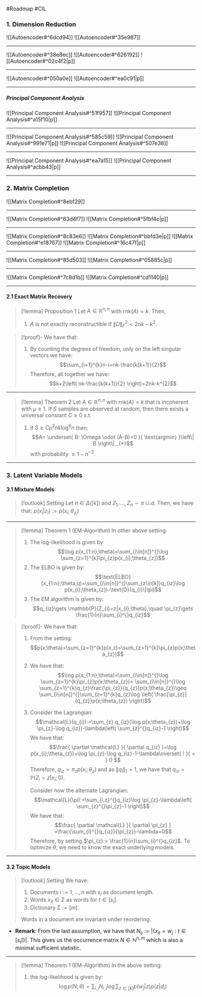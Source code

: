 #Roadmap #CIL 

### 1. Dimension Reduction

![[Autoencoder#^6dcd94]]
![[Autoencoder#^35e987]]

---
![[Autoencoder#^38e8ec]]
![[Autoencoder#^626192]]
![[Autoencoder#^02c4f2|p]]

---
![[Autoencoder#^050a0e]]
![[Autoencoder#^ea0c91|p]]

---
##### Principal Component Analysis
![[Principal Component Analysis#^51f957]]
![[Principal Component Analysis#^a15f10|p]]

---
![[Principal Component Analysis#^585c59]]
![[Principal Component Analysis#^991e71|p]]
![[Principal Component Analysis#^507e38]]

---
![[Principal Component Analysis#^ea7a15]]
![[Principal Component Analysis#^acbb43|p]]

---
### 2. Matrix Completion
![[Matrix Completion#^8ebf29]]

---
![[Matrix Completion#^63d4f7]]
![[Matrix Completion#^5fbf4c|p]]

---
![[Matrix Completion#^8c83e6]]
![[Matrix Completion#^bbfd3e|p]]
![[Matrix Completion#^e18767]]
![[Matrix Completion#^16c47f|p]]

---
![[Matrix Completion#^85d503]]
![[Matrix Completion#^05885c|p]]

---
![[Matrix Completion#^7c8d1b]]
![[Matrix Completion#^cd1140|p]]

---
#### 2.1 Exact Matrix Recovery
> [!lemma] Proposition 1
> Let $A\in \mathbb{R}^{n,n}$ with $\text{rnk}(A)=k$. Then,
> 1. $A$ is not exactly reconstructible if $\left\| \Omega \right\|^{2}_{F}< 2nk-k^{2}$.

> [!proof]-
> We have that:
> 1. By counting the degrees of freedom, only on the left singular vectors we have: $$\sum_{i=1}^{k}n-i=nk-\frac{k(k+1)}{2}$$Therefore, all together we have: $$k+2\left( nk-\frac{k(k+1)}{2} \right)=2nk-k^{2}$$

---
> [!lemma] Theorem 2
> Let $A\in \mathbb{R}^{n,n}$ with $\text{rnk}(A)=k$ that is incoherent with $\mu\geq 1$. If $S$ samples are observed at random, then there exists a universal constant $C\geq 0$ s.t. 
> 1. if $S\geq C\mu^{2}nk\log^6 n$ then: $$A= \underset{ B: \Omega \odot (A-B)=0 }{ \text{argmin} }\left\| B \right\| _{*}$$with probability $\geq 1-n^{-3}$.

---
### 3. Latent Variable Models
#### 3.1 Mixture Models
> [!outlook] Setting
> Let $\pi\in\Delta([k])$ and  $Z_{1},\dots,Z_{n}\sim \pi$ i.i.d. Then, we have that: $p(x_{i}|z_{i}):=p(x_{i};\theta_{z_{i}})$

---
> [!lemma] Theorem 1 (EM-Algorithm)
> In other above setting:
> 1. The log-likelihood is given by $$\log p(x_{1:n};\theta)=\sum_{i\in[n]}^{}\log \sum_{z=1}^{k}\pi_{z}p(x_{i};\theta_{z})$$
> 2. The ELBO is given by:$$\text{ELBO}(x_{1:n};\theta,q)=\sum_{i\in[n]}^{}\sum_{z\in[k]}q_{iz}\log p(x_{i};\theta_{z})-\text{D}(q_{i}\|\pi)$$
> 3. The EM algorithm is given by:
> 	$$q_{iz}\gets \mathbb{P}(Z_{i}=z|x_{i};\theta),\quad \pi_{z}\gets \frac{1}{n}\sum_{i}^{}q_{iz}$$

> [!proof]-
> We have that: 
> 1. From the setting: $$p(x;\theta)=\sum_{z=1}^{k}p(x,z)=\sum_{z=1}^{k}\pi_{z}p(x;\theta_{z})$$
> 2. We have that: $$\log p(x_{1:n};\theta)=\sum_{i\in[n]}^{}\log \sum_{z=1}^{k}\pi_{z}p(x;\theta_{z})= \sum_{i\in[n]}^{}\log \sum_{z=1}^{k}q_{z}\frac{\pi_{z}}{q_{z}}p(x;\theta_{z})\geq  \sum_{i\in[n]}^{}\sum_{z=1}^{k}q_{z}\log \left( \frac{\pi_{z}}{q_{z}}p(x;\theta_{z}) \right)$$
> 3. Consider the Lagrangian: $$\mathcal{L}(q_{i}):=\sum_{z} q_{iz}(\log p(x;\theta_{z})+\log \pi_{z}-\log q_{iz})-\lambda\left( \sum_{z}^{}q_{iz}-1 \right)$$ We have that: $$\frac{ \partial \mathcal{L} }{ \partial q_{iz} }=\log p(x_{i};\theta_{z})+\log \pi_{z}-\log q_{iz}-1-\lambda\overset{ ! }{ = } 0 $$Therefore, $q_{iz}\propto \pi_{z}p(x_{i};\theta_{z})$ and as $\left\| q_{i} \right\|_{1}=1$, we have that $q_{iz}=\mathbb{P}(Z_{i}=z|x_{i};0)$. 
>    
>    Consider now the alternate Lagrangian: $$\mathcal{L}(\pi):=\sum_{i,z}^{}q_{iz}\log \pi_{z}-\lambda\left( \sum_{z}^{}\pi_{z}-1 \right)$$We have that: $$\frac{ \partial \mathcal{L} }{ \partial \pi_{z} } =\frac{\sum_{i}^{}q_{iz}}{\pi_{z}}-\lambda=0$$Therefore, by setting $\pi_{z}:= \frac{1}{n}\sum_{i}^{}q_{iz}$. To optimize $\theta$, we need to know the exact underlying models.

---
#### 3.2 Topic Models
> [!outlook] Setting
> We have:
> 1. Documents $i:=1,\dots,n$ with $s_{i}$ as document length.
> 2. Words $x_{it}\in\Sigma$ as words for $t\in [s_{i}]$.
> 3. Dictionary $\Sigma:=[m]$.
> 
> Words in a document are invariant under reordering.

- **Remark**: From the last assumption, we have that $N_{ij}:= \left| \{ x_{it}=w_{j}: t\in[s_{i}] \} \right|$. This gives us the occurrence matrix $N\in \mathbb{\mathbb{N}}^{n,m}$ which is also a minimal sufficient statistic.

---
> [!lemma] Theorem 1 (EM-Algorithm)
> In the above setting: 
> 1. the log-likelihood is given by: $$\log p(N;\theta)=\sum_{i,j} N_{i,j}\log \sum_{z\in[k]} p(w_{j}|z)p(z|d_{i})$$